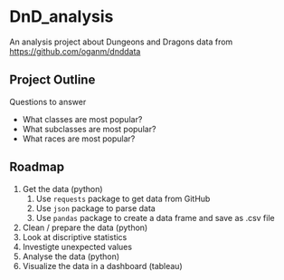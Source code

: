 # DnD_analysis
An analysis project about Dungeons and Dragons data from https://github.com/oganm/dnddata

## Project Outline

Questions to answer
- What classes are most popular?
- What subclasses are most popular?
- What races are most popular?

## Roadmap
1. Get the data (python)
    1. Use ```requests``` package to get data from GitHub
    2. Use ```json``` package to parse data
    3. Use ```pandas``` package to create a data frame and save as .csv file
2. Clean / prepare the data (python)
  1. Look at discriptive statistics
  2. Investigte unexpected values
3. Analyse the data (python)
4. Visualize the data in a dashboard (tableau)
